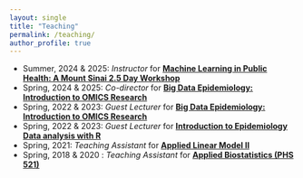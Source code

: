 ```yaml
---
layout: single
title: "Teaching"
permalink: /teaching/
author_profile: true
---
```


* Summer, 2024 & 2025: _Instructor_ for [**Machine Learning in Public Health: A Mount Sinai 2.5 Day Workshop**](https://mountsinaiexposomics.org/courses/)
* Spring, 2024 & 2025: _Co-director_ for [**Big Data Epidemiology: Introduction to OMICS Research**](https://icahn.mssm.edu/education/public-health/ms-epidemiology/structure-curriculum)
* Spring, 2022 & 2023: _Guest Lecturer_ for [**Big Data Epidemiology: Introduction to OMICS Research**](https://icahn.mssm.edu/files/ISMMS/Assets/Education/Graduate/Biostatistics%20Track%20Checklist%20AY%2022-23.pdf)
* Spring, 2022 & 2023: _Guest Lecturer_ for [**Introduction to Epidemiology Data analysis with R**](https://icahn.mssm.edu/files/ISMMS/Assets/Education/Graduate/Biostatistics%20Track%20Checklist%20AY%2022-23.pdf)
* Spring, 2021: _Teaching Assistant_ for [**Applied Linear Model II**](https://icahn.mssm.edu/files/ISMMS/Assets/Education/Graduate/Biostatistics%20Track%20Checklist%20AY%2022-23.pdf)
* Spring, 2018 & 2020 : _Teaching Assistant_ for [**Applied Biostatistics (PHS 521)**](https://bulletins.psu.edu/university-course-descriptions/graduate/phs/)
 

 
